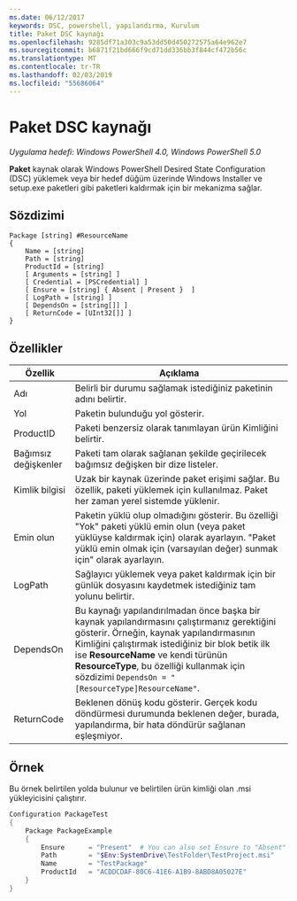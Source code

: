 ```yaml
---
ms.date: 06/12/2017
keywords: DSC, powershell, yapılandırma, Kurulum
title: Paket DSC kaynağı
ms.openlocfilehash: 9285df71a303c9a53dd50d450272575a64e962e7
ms.sourcegitcommit: b6871f21bd666f9cd71dd336bb3f844cf472b56c
ms.translationtype: MT
ms.contentlocale: tr-TR
ms.lasthandoff: 02/03/2019
ms.locfileid: "55686064"
---
```

# <a name="dsc-package-resource"></a>Paket DSC kaynağı

_Uygulama hedefi: Windows PowerShell 4.0, Windows PowerShell 5.0_

**Paket** kaynak olarak Windows PowerShell Desired State Configuration (DSC) yüklemek veya bir hedef düğüm üzerinde Windows Installer ve setup.exe paketleri gibi paketleri kaldırmak için bir mekanizma sağlar.

## <a name="syntax"></a>Sözdizimi

```
Package [string] #ResourceName
{
    Name = [string]
    Path = [string]
    ProductId = [string]
    [ Arguments = [string] ]
    [ Credential = [PSCredential] ]
    [ Ensure = [string] { Absent | Present }  ]
    [ LogPath = [string] ]
    [ DependsOn = [string[]] ]
    [ ReturnCode = [UInt32[]] ]
}
```

## <a name="properties"></a>Özellikler

| Özellik | Açıklama |
| --- | --- |
| Adı| Belirli bir durumu sağlamak istediğiniz paketinin adını belirtir.|
| Yol| Paketin bulunduğu yol gösterir.|
| ProductID| Paketi benzersiz olarak tanımlayan ürün Kimliğini belirtir.|
| Bağımsız değişkenler| Paketi tam olarak sağlanan şekilde geçirilecek bağımsız değişken bir dize listeler.|
| Kimlik bilgisi| Uzak bir kaynak üzerinde paket erişimi sağlar. Bu özellik, paketi yüklemek için kullanılmaz. Paket her zaman yerel sistemde yüklenir.|
| Emin olun| Paketin yüklü olup olmadığını gösterir. Bu özelliği "Yok" paketi yüklü emin olun (veya paket yüklüyse kaldırmak için) olarak ayarlayın. "Paket yüklü emin olmak için (varsayılan değer) sunmak için" olarak ayarlayın.|
| LogPath| Sağlayıcı yüklemek veya paket kaldırmak için bir günlük dosyasını kaydetmek istediğiniz tam yolunu belirtir.|
| DependsOn | Bu kaynağı yapılandırılmadan önce başka bir kaynak yapılandırmasını çalıştırmanız gerektiğini gösterir. Örneğin, kaynak yapılandırmasının Kimliğini çalıştırmak istediğiniz bir blok betik ilk ise **ResourceName** ve kendi türünün **ResourceType**, bu özelliği kullanmak için sözdizimi `DependsOn = "[ResourceType]ResourceName"`.|
| ReturnCode| Beklenen dönüş kodu gösterir. Gerçek kodu döndürmesi durumunda beklenen değer, burada, yapılandırma, bir hata döndürür sağlanan eşleşmiyor.|

## <a name="example"></a>Örnek

Bu örnek belirtilen yolda bulunur ve belirtilen ürün kimliği olan .msi yükleyicisini çalıştırır.

```powershell
Configuration PackageTest
{
    Package PackageExample
    {
        Ensure      = "Present"  # You can also set Ensure to "Absent"
        Path        = "$Env:SystemDrive\TestFolder\TestProject.msi"
        Name        = "TestPackage"
        ProductId   = "ACDDCDAF-80C6-41E6-A1B9-8ABD8A05027E"
    }
}
```